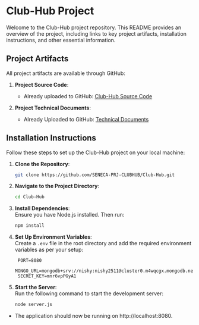 # Club-Hub Project

Welcome to the Club-Hub project repository. This README provides an overview of the project, including links to key project artifacts, installation instructions, and other essential information.

## Project Artifacts

All project artifacts are available through GitHub:

1. **Project Source Code**:  
   - Already uploaded to GitHub: [Club-Hub Source Code](https://github.com/SENECA-PRJ-CLUBHUB/Club-Hub)

2. **Project Technical Documents**:  
   - Already Uploaded to GitHub: [Technical Documents](https://github.com/SENECA-PRJ-CLUBHUB/Club-Hub/tree/main/TechnicalDocuments)

## Installation Instructions

Follow these steps to set up the Club-Hub project on your local machine:

1. **Clone the Repository**:  
   ```bash
   git clone https://github.com/SENECA-PRJ-CLUBHUB/Club-Hub.git

2. **Navigate to the Project Directory**:  
   ```bash
   cd Club-Hub

3. **Install Dependencies**:  
   Ensure you have Node.js installed. Then run:
   ```bash
   npm install

4. **Set Up Environment Variables**:  
   Create a `.env` file in the root directory and add the required environment variables as per your setup:
   ```plaintext
    PORT=8080
    MONGO_URL=mongodb+srv://nishy:nishy2511@cluster0.m4wqcgx.mongodb.net/
    SECRET_KEY=mnr6vpPGyA1

5. **Start the Server**:  
   Run the following command to start the development server:
   ```bash
   node server.js
- The application should now be running on http://localhost:8080. 


